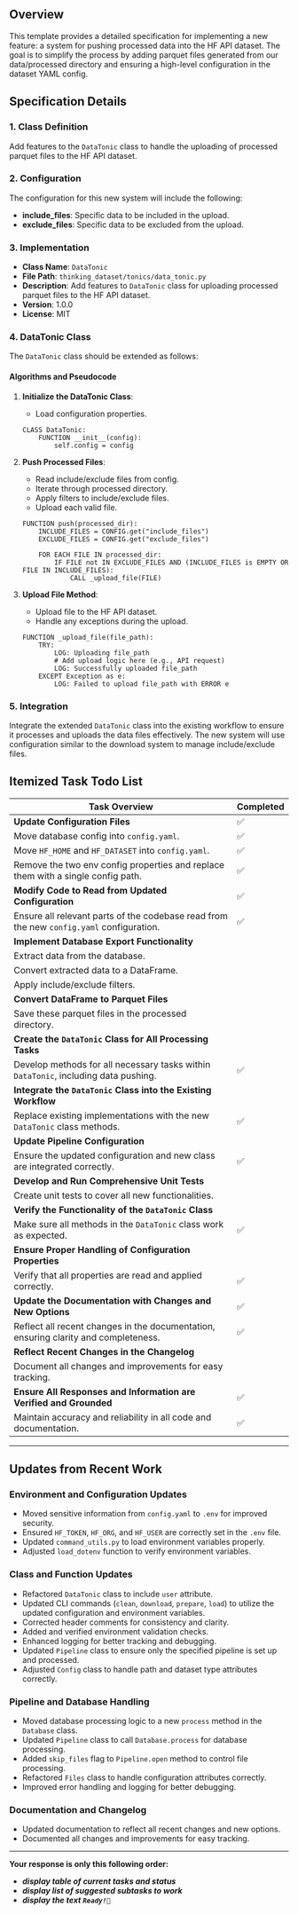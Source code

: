 ## Overview

This template provides a detailed specification for implementing a new feature: a system for pushing processed data into the HF API dataset. The goal is to simplify the process by adding parquet files generated from our data/processed directory and ensuring a high-level configuration in the dataset YAML config.

## Specification Details

### 1. Class Definition

Add features to the `DataTonic` class to handle the uploading of processed parquet files to the HF API dataset.

### 2. Configuration

The configuration for this new system will include the following:
- **include_files**: Specific data to be included in the upload.
- **exclude_files**: Specific data to be excluded from the upload.

### 3. Implementation

- **Class Name**: `DataTonic`
- **File Path**: `thinking_dataset/tonics/data_tonic.py`
- **Description**: Add features to `DataTonic` class for uploading processed parquet files to the HF API dataset.
- **Version**: 1.0.0
- **License**: MIT

### 4. DataTonic Class

The `DataTonic` class should be extended as follows:

#### Algorithms and Pseudocode

1. **Initialize the DataTonic Class**:
    - Load configuration properties.

    ```pseudo
    CLASS DataTonic:
        FUNCTION __init__(config):
            self.config = config
    ```

2. **Push Processed Files**:
    - Read include/exclude files from config.
    - Iterate through processed directory.
    - Apply filters to include/exclude files.
    - Upload each valid file.

    ```pseudo
    FUNCTION push(processed_dir):
        INCLUDE_FILES = CONFIG.get("include_files")
        EXCLUDE_FILES = CONFIG.get("exclude_files")

        FOR EACH FILE IN processed_dir:
            IF FILE not IN EXCLUDE_FILES AND (INCLUDE_FILES is EMPTY OR FILE IN INCLUDE_FILES):
                CALL _upload_file(FILE)
    ```

3. **Upload File Method**:
    - Upload file to the HF API dataset.
    - Handle any exceptions during the upload.

    ```pseudo
    FUNCTION _upload_file(file_path):
        TRY:
            LOG: Uploading file_path
            # Add upload logic here (e.g., API request)
            LOG: Successfully uploaded file_path
        EXCEPT Exception as e:
            LOG: Failed to upload file_path with ERROR e
    ```

### 5. Integration

Integrate the extended `DataTonic` class into the existing workflow to ensure it processes and uploads the data files effectively. The new system will use configuration similar to the download system to manage include/exclude files.

## Itemized Task Todo List

| Task Overview                                           | Completed |
|---------------------------------------------------------|-----------|
| **Update Configuration Files**                          | ✅        |
| Move database config into `config.yaml`.                | ✅        |
| Move `HF_HOME` and `HF_DATASET` into `config.yaml`.     | ✅        |
| Remove the two env config properties and replace them with a single config path. | ✅ |
| **Modify Code to Read from Updated Configuration**      | ✅        |
| Ensure all relevant parts of the codebase read from the new `config.yaml` configuration. | ✅        |
| **Implement Database Export Functionality**             |           |
| Extract data from the database.                         |           |
| Convert extracted data to a DataFrame.                  |           |
| Apply include/exclude filters.                          |           |
| **Convert DataFrame to Parquet Files**                  |           |
| Save these parquet files in the processed directory.    |           |
| **Create the `DataTonic` Class for All Processing Tasks** |        |
| Develop methods for all necessary tasks within `DataTonic`, including data pushing. | ✅        |
| **Integrate the `DataTonic` Class into the Existing Workflow** |     |
| Replace existing implementations with the new `DataTonic` class methods. | ✅           |
| **Update Pipeline Configuration**                       |           |
| Ensure the updated configuration and new class are integrated correctly. | ✅           |
| **Develop and Run Comprehensive Unit Tests**            |           |
| Create unit tests to cover all new functionalities.     |           |
| **Verify the Functionality of the `DataTonic` Class**   |           |
| Make sure all methods in the `DataTonic` class work as expected. | ✅           |
| **Ensure Proper Handling of Configuration Properties**  |           |
| Verify that all properties are read and applied correctly. | ✅           |
| **Update the Documentation with Changes and New Options** | ✅        |
| Reflect all recent changes in the documentation, ensuring clarity and completeness. | ✅           |
| **Reflect Recent Changes in the Changelog**             |           |
| Document all changes and improvements for easy tracking.|           |
| **Ensure All Responses and Information are Verified and Grounded** | ✅           |
| Maintain accuracy and reliability in all code and documentation. | ✅        |

---

## Updates from Recent Work

### Environment and Configuration Updates
- Moved sensitive information from `config.yaml` to `.env` for improved security.
- Ensured `HF_TOKEN`, `HF_ORG`, and `HF_USER` are correctly set in the `.env` file.
- Updated `command_utils.py` to load environment variables properly.
- Adjusted `load_dotenv` function to verify environment variables.

### Class and Function Updates
- Refactored `DataTonic` class to include `user` attribute.
- Updated CLI commands (`clean`, `download`, `prepare`, `load`) to utilize the updated configuration and environment variables.
- Corrected header comments for consistency and clarity.
- Added and verified environment validation checks.
- Enhanced logging for better tracking and debugging.
- Updated `Pipeline` class to ensure only the specified pipeline is set up and processed.
- Adjusted `Config` class to handle path and dataset type attributes correctly.

### Pipeline and Database Handling
- Moved database processing logic to a new `process` method in the `Database` class.
- Updated `Pipeline` class to call `Database.process` for database processing.
- Added `skip_files` flag to `Pipeline.open` method to control file processing.
- Refactored `Files` class to handle configuration attributes correctly.
- Improved error handling and logging for better debugging.

### Documentation and Changelog
- Updated documentation to reflect all recent changes and new options.
- Documented all changes and improvements for easy tracking.

---

**Your response is only this following order:**
- ***display table of current tasks and status***
- ***display list of suggested subtasks to work***
- ***display the text `Ready!🚀`***